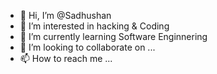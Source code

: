 - 👋 Hi, I’m @Sadhushan
- 👀 I’m interested in hacking & Coding
- 🌱 I’m currently learning  Software Enginnering
- 💞️ I’m looking to collaborate on ...
- 📫 How to reach me ...

<!---
Sadhushan/Sadhushan is a ✨ special ✨ repository because its `README.md` (this file) appears on your GitHub profile.
You can click the Preview link to take a look at your changes.
--->
